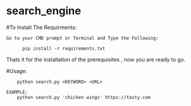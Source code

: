 # search_engine

#To Install The Requirments:
    
    Go to your CMD prompt or Terminal and Type the Following:
          
          pip install -r requirements.txt

Thats it for the installation of the prerequisites , now you are ready to go.


#Usage:
    
        python search.py <KEYWORD> <URL>
    
    EXAMPLE:
        python search.py 'chicken wings' https://tasty.com
